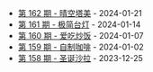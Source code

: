 * [第 162 期 - 晴空塔美](https://weekly.tw93.fun/posts/162-晴空塔美) - 2024-01-21
* [第 161 期 - 极简台灯](https://weekly.tw93.fun/posts/161-极简台灯) - 2024-01-14
* [第 160 期 - 爱吃炒饭](https://weekly.tw93.fun/posts/160-爱吃炒饭) - 2024-01-07
* [第 159 期 - 自制咖啡](https://weekly.tw93.fun/posts/159-自制咖啡) - 2024-01-02
* [第 158 期 - 圣诞沙拉](https://weekly.tw93.fun/posts/158-圣诞沙拉) - 2023-12-25
